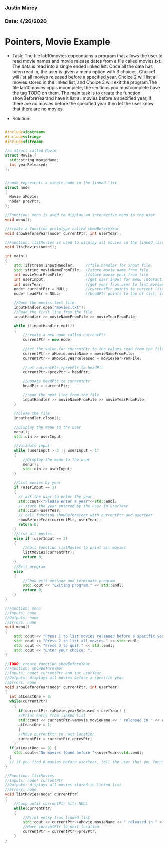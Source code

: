 ### Justin Marcy
### Date: 4/26/2020

# Pointers, Movie Example

* Task:
The file lab10movies.cppcontains  a  program  that  allows  the  user  to  read  movie  names  and movie release dates from a file called movies.txt. The data is read into a single ended linked list. Once all the data has been read in, the user is given a menu option with 3 choices. Choice1 will  list  all  movies  released  before  a  specified  year,  Choice  2  will  list  all  movies  stored  in  the linked list, and Choice 3 will exit the program.The file lab10movies.cppis incomplete, the sections you mustcomplete have the tag TODO on  them.  The  main  task  is  to  create  the  function showBeforeYearand  have  it  list  all  movies before a specified year, if there are no movies before the specified year then let the user know that there are no movies.

* Solution:

~~~c++

#include<iostream>
#include<string>
#include<fstream>

//a struct called Movie
struct Movie {
  std::string movieName;
  int yearReleased;
};


//node represents a single node in the linked list
struct node
{
  Movie aMovie;
  node* prevPtr;
};

//Function: menu is used to display an interactive menu to the user
void menu();

//create a function prototype called showBeforeYear
void showBeforeYear(node* currentPtr, int userYear);

//Function: listMovies is used to display all movies in the linked list
void listMovies(node*);

int main()
{
	std::ifstream inputHandler;		//file handler for input file
	std::string movieNameFromFile;	//store movie name from file
	int movieYearFromFile;			//store movie year from file
	int userInput;					//get user input for menu interaction
	int userYear;					//get year from user to list movies
	node* currentPtr = NULL;		//currentPtr points to current list element, initialized to NULL
	node* headPtr = NULL;			//headPtr points to top of list, initialized to NULL

	//Open the movies.text file
	inputHandler.open("movies.txt");
	//Read the first line from the file
	inputHandler >> movieNameFromFile >> movieYearFromFile;

	while (!inputHandler.eof())
	{
		//create a new node called currentPtr
		currentPtr = new node;
	
		//set the value for currentPtr to the values read from the file
		currentPtr-> aMovie.movieName = movieNameFromFile;
		currentPtr-> aMovie.yearReleased = movieYearFromFile;	
	
		//set currentPtr->prevPtr to headPtr
		currentPtr->prevPtr = headPtr;

		//update headPtr to currentPtr
		headPtr = currentPtr;

		//read the next line from the file
		inputHandler >> movieNameFromFile >> movieYearFromFile;
	}

	//Close the file
	inputHandler.close();

	//Display the menu to the user
	menu();
	std::cin >> userInput;

	//Validate input
	while (userInput > 3 || userInput < 1)
	{
		//Display the menu to the user
		menu();
		std::cin >> userInput;
	}

	//List movies by year
	if (userInput == 1)
	{
	  // ask the user to enter the year
	  std::cout<<"Please enter a year"<<std::endl;
	  // store the year entered by the user in userYear
	  std::cin>>userYear;
	  // call function showBeforeYear with currentPtr and userYear
	  showBeforeYear(currentPtr, userYear); 
	  return 0;
	}
	//List all movies
	else if (userInput == 2)
	{
		//Call function listMovies to print all movies
		listMovies(currentPtr);
		return 0;
	}
	//Exit program
	else
	{
		//Show exit message and terminate program
		std::cout << "Exiting program." << std::endl;
		return 0;
	}
}

//Function: menu
//Inputs: none
//Outputs: none
//Errors: none
void menu()
{
	std::cout << "Press 1 to list movies released before a specific year." << std::endl;
	std::cout << "Press 2 to list all movies." << std::endl;
	std::cout << "Press 3 to quit." << std::endl;
	std::cout << "Enter your choice: ";
}

//TODO: create function showBeforeYear
//Function: showBeforeYear
//Inputs: node* currentPtr and int userYear
//Outputs: displays all movies before a specific year
//Errors: none
void showBeforeYear(node* currentPtr, int userYear)
{
  int atLeastOne = 0;
  while(currentPtr)
    {
      if(currentPtr->aMovie.yearReleased < userYear) {
      //Print entry from linked list
      std::cout << currentPtr->aMovie.movieName << " released in " << currentPtr->aMovie.yearReleased << std::endl;
      atLeastOne = 1;
      }
      //Move currentPtr to next location
      currentPtr = currentPtr->prevPtr;
    }
  if(atLeastOne == 0) {
    std::cout<<"No movies found before "<<userYear<<std::endl;
  }
  // if you find 0 movies before userYear, tell the user that you found no movies
}

//Function: listMovies
//Inputs: node* currentPtr
//Outputs: displays all movies stored in linked list
//Errors: none
void listMovies(node* currentPtr)
{
	//Loop until currentPtr hits NULL
	while(currentPtr)
	{
		//Print entry from linked list
		std::cout << currentPtr->aMovie.movieName << " released in " << currentPtr->aMovie.yearReleased << std::endl;
		//Move currentPtr to next location
		currentPtr = currentPtr->prevPtr;
	}
}

~~~

